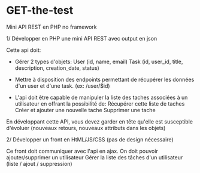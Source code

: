 # GET-the-test
Mini API REST en PHP no framework

1/ Développer en PHP une mini API REST avec output en json

Cette api doit:

 - Gérer 2 types d'objets:
    User (id, name, email)
    Task (id, user_id, title, description, creation_date, status)

 - Mettre à disposition des endpoints permettant de récupérer les données d'un user et d'une task. (ex: /user/$id)

 - L'api doit être capable de manipuler la liste des taches associées à un utilisateur en offrant la possibilité de:
    Récupérer cette liste de taches
    Créer et ajouter une nouvelle tache
    Supprimer une tache

En développant cette API, vous devez garder en tête qu'elle est susceptible d'évoluer (nouveaux retours, nouveaux attributs dans les objets)

2/ Développer un front en HtML/JS/CSS (pas de design nécessaire)

Ce front doit communiquer avec l'api en ajax.
On doit pouvoir ajouter/supprimer un utilisateur
Gérer la liste des tâches d'un utilisateur (liste / ajout / suppression)